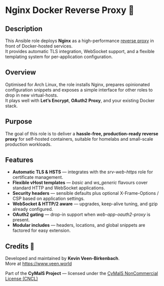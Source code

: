# Nginx Docker Reverse Proxy 🚀

## Description

This Ansible role deploys **Nginx** as a high-performance [reverse proxy](https://en.wikipedia.org/wiki/Reverse_proxy) in front of Docker-hosted services.  
It provides automatic TLS integration, WebSocket support, and a flexible templating system for per-application configuration.

## Overview

Optimised for Arch Linux, the role installs Nginx, prepares opinionated configuration snippets and exposes a simple interface for other roles to drop in new virtual-hosts.  
It plays well with **Let’s Encrypt**, **OAuth2 Proxy**, and your existing Docker stack.

## Purpose

The goal of this role is to deliver a **hassle-free, production-ready reverse proxy** for self-hosted containers, suitable for homelabs and small-scale production workloads.

## Features

- **Automatic TLS & HSTS** — integrates with the *srv-web-https* role for certificate management.  
- **Flexible vHost templates** — *basic* and *ws_generic* flavours cover standard HTTP and WebSocket applications.  
- **Security headers** — sensible defaults plus optional X-Frame-Options / CSP based on application settings.  
- **WebSocket & HTTP/2 aware** — upgrades, keep-alive tuning, and gzip already configured.  
- **OAuth2 gating** — drop-in support when *web-app-oauth2-proxy* is present.  
- **Modular includes** — headers, locations, and global snippets are factored for easy extension.

## Credits 📝

Developed and maintained by **Kevin Veen-Birkenbach**.  
More at <https://www.veen.world>

Part of the **CyMaIS Project** — licensed under the [CyMaIS NonCommercial License (CNCL)](https://s.veen.world/cncl)
